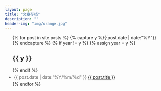 ```yaml
---
layout: page
title: "文章存档"
description: ""
header-img: "img/orange.jpg"
---
```


<ul class="listing">
{% for post in site.posts %}
  {% capture y %}{{post.date | date:"%Y"}}{% endcapture %}
  {% if year != y %}
    {% assign year = y %}
    <h2 class="listing-seperator">{{ y }}</h2>
  {% endif %}
  <li class="listing-item item">
    <time datetime="{{ post.date | date:"%Y/%m/%d" }}">{{ post.date | date:"%Y/%m/%d" }}</time>    
    <a href="{{ post.url }}" title="{{ post.title }}">{{ post.title }}</a>
  </li>
{% endfor %}
</ul>

<style>
.item {
  margin : 5px;
  color : #666;
}
</style>
